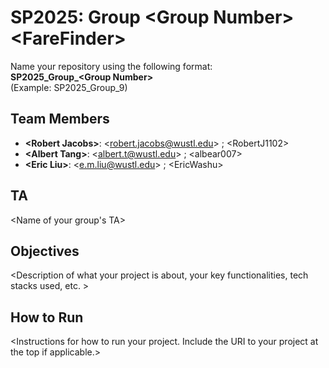 # SP2025: Group &lt;Group Number&gt; &lt;FareFinder&gt;

Name your repository using the following format:  
**SP2025_Group_&lt;Group Number&gt;**  
(Example: SP2025_Group_9)

## Team Members
- **&lt;Robert Jacobs&gt;**: &lt;robert.jacobs@wustl.edu&gt; ; &lt;RobertJ1102&gt;
- **&lt;Albert Tang&gt;**: &lt;albert.t@wustl.edu&gt; ; &lt;albear007&gt;
- **&lt;Eric Liu&gt;**: &lt;e.m.liu@wustl.edu&gt; ; &lt;EricWashu&gt;

## TA
&lt;Name of your group's TA&gt;

## Objectives
&lt;Description of what your project is about, your key functionalities, tech stacks used, etc. &gt;

## How to Run
&lt;Instructions for how to run your project. Include the URI to your project at the top if applicable.&gt;

